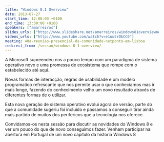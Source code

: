 ```yaml
---
title: "Windows 8.1 Overview"
date: 2013-07-27
start_time: 12:00:00 +0100
end_time: 13:30:00 +0100
speakers: ["amarreiros"]
slides_urls: ["http://www.slideshare.net/amarreiros/windows81overviewnetponto"]
videos_urls: ["http://www.youtube.com/watch?v=e1uw5rOkCC0"]
meeting: 40a-reuniao-presencial-da-comunidade-netponto-em-lisboa
redirect_from: /sessao/windows-8-1-overview/
---
```

A Microsoft supreendeu nos a pouco tempo com um paradigma de sistema operativo novo e uma promessa de ecosistema que rompe com o estabelecido até aqui.

Novas formas de interacção, regras de usabilidade e um modelo programatico refrescante que nos permite usar o que conheciamos mas ir mais longe, fazendo do conhecimento velho um novo resultado através de diferentes formas de o utilizar.

Esta nova geração de sistema operativo evolui agora de versão, parte do que a comunidade sugeriu foi incluido e passamos a conseguir tirar ainda mais partido de muitos dos perifericos que a tecnologia nos oferece.

Convidamos-os nesta sessão para discutir as novidades do Windows 8 e ver um pouco do que de novo conseguimos fazer. Venham participar na abertura em Portugal de um novo capitulo da historia Windows 8

